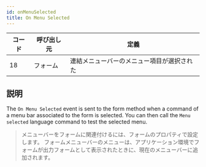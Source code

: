 ```yaml
---
id: onMenuSelected
title: On Menu Selected
---
```


| コード | 呼び出し元 | 定義                    |
| --- | ----- | --------------------- |
| 18  | フォーム  | 連結メニューバーのメニュー項目が選択された |

## 説明

The `On Menu Selected` event is sent to the form method when a command of a menu bar associated to the form is selected. You can then call the `Menu selected` language command to test the selected menu.

> メニューバーをフォームに関連付けるには、フォームのプロパティで設定します。 フォームメニューバーのメニューは、アプリケーション環境でフォームが出力フォームとして表示されたときに、現在のメニューバーに追加されます。
